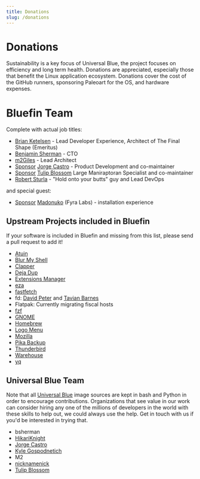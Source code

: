 ```yaml
---
title: Donations
slug: /donations
---
```


<head>
     <script async defer src="https://buttons.github.io/buttons.js"></script>
</head>

# Donations

Sustainability is a key focus of Universal Blue, the project focuses on efficiency and long term health. Donations are appreciated, especially those that benefit the Linux application ecosystem. Donations cover the cost of the GitHub runners, sponsoring Paleoart for the OS, and hardware expenses.

# Bluefin Team

Complete with actual job titles:

- [Brian Ketelsen](https://github.com/bketelsen) - Lead Developer Experience, Architect of The Final Shape (Emeritus)
- [Benjamin Sherman](https://github.com/bsherman) - CTO
- [m2Giles](https://github.com/m2Giles) - Lead Architect
- <a class="github-button" href="https://github.com/sponsors/castrojo" data-color-scheme="no-preference: light; light: light; dark: dark;" data-icon="octicon-heart" data-size="large" aria-label="Sponsor @castrojo">Sponsor</a> [Jorge Castro](https://github.com/castrojo/) - Product Development and co-maintainer
- <a class="github-button" href="https://github.com/sponsors/tulilirockz" data-color-scheme="no-preference: light; light: light; dark: dark;" data-icon="octicon-heart" data-size="large" aria-label="Sponsor tulilirockz">Sponsor</a> [Tulip Blossom](https://github.com/tulilirockz) Large Maniraptoran Specialist and co-maintainer
- [Robert Sturla](https://github.com/p5) - "Hold onto your butts" guy and Lead DevOps

and special guest: 

- <a class="github-button" href="https://github.com/sponsors/madonuko" data-color-scheme="no-preference: light; light: light; dark: dark;" data-icon="octicon-heart" data-size="large" aria-label="Sponsor @Madonuko">Sponsor</a> [Madonuko](https://github.com/madonuko) (Fyra Labs) - installation experience

## Upstream Projects included in Bluefin

If your software is included in Bluefin and missing from this list, please send a pull request to add it!

- [Atuin](https://github.com/sponsors/atuinsh)
- [Blur My Shell](https://github.com/sponsors/aunetx)
- [Clapper](https://liberapay.com/Clapper)
- [Deja Dup](https://liberapay.com/DejaDup)
- [Extensions Manager](https://github.com/sponsors/mjakeman)
- [eza](https://github.com/sponsors/cafkafk)
- [fastfetch](https://github.com/sponsors/LinusDierheimer)
- fd: [David Peter](https://github.com/sponsors/sharkdp) and [Tavian Barnes](https://github.com/sponsors/tavianator)
- Flatpak: Currently migrating fiscal hosts
- [fzf](https://github.com/sponsors/junegunn)
- [GNOME](https://www.gnome.org/donate/)
- [Homebrew](https://github.com/Homebrew/brew#donations)
- [Logo Menu](https://github.com/sponsors/Aryan20)
- [Mozilla](https://foundation.mozilla.org/en/?form=donate&gad_source=1)
- [Pika Backup](https://opencollective.com/pika-backup)
- [Thunderbird](https://www.thunderbird.net/en-US/donate/)
- [Warehouse](https://ko-fi.com/heliguy)
- [yq](https://github.com/sponsors/mikefarah)

## Universal Blue Team

Note that all [Universal Blue](https://universal-blue.org/) image sources are kept in bash and Python in order to encourage contributions. Organizations that see value in our work can consider hiring any one of the millions of developers in the world with these skills to help out, we could always use the help. Get in touch with us if you'd be interested in trying that.

- bsherman
- [HikariKnight](https://github.com/sponsors/HikariKnight)
- [Jorge Castro](https://github.com/sponsors/castrojo/)
- [Kyle Gospodnetich](https://github.com/sponsors/KyleGospo)
- M2
- [nicknamenick](https://github.com/sponsors/nicknamenamenick)
- [Tulip Blossom](https://github.com/sponsors/tulilirockz)
